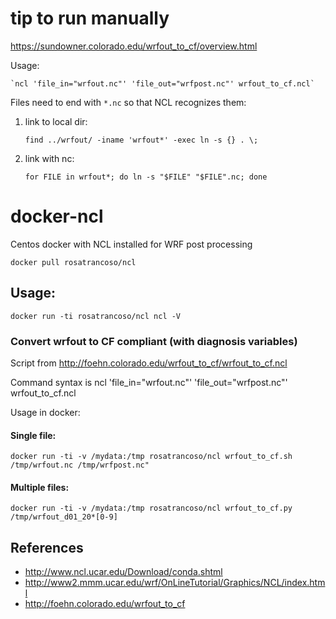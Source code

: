 # tip to run manually

https://sundowner.colorado.edu/wrfout_to_cf/overview.html

Usage:

    `ncl 'file_in="wrfout.nc"' 'file_out="wrfpost.nc"' wrfout_to_cf.ncl`
    
Files need to end with `*.nc` so that NCL recognizes them:

1. link to local dir:

    `find ../wrfout/ -iname 'wrfout*' -exec ln -s {} . \;`

2. link with nc:
    
    `for FILE in wrfout*; do ln -s "$FILE" "$FILE".nc; done`


# docker-ncl

Centos docker with NCL installed for WRF post processing

    docker pull rosatrancoso/ncl

## Usage:

    docker run -ti rosatrancoso/ncl ncl -V

### Convert wrfout to CF compliant (with diagnosis variables)

Script from http://foehn.colorado.edu/wrfout_to_cf/wrfout_to_cf.ncl

Command syntax is ncl 'file_in="wrfout.nc"' 'file_out="wrfpost.nc"' wrfout_to_cf.ncl

Usage in docker:

#### Single file:

    docker run -ti -v /mydata:/tmp rosatrancoso/ncl wrfout_to_cf.sh /tmp/wrfout.nc /tmp/wrfpost.nc"

#### Multiple files:

    docker run -ti -v /mydata:/tmp rosatrancoso/ncl wrfout_to_cf.py /tmp/wrfout_d01_20*[0-9]

## References

 - http://www.ncl.ucar.edu/Download/conda.shtml
 - http://www2.mmm.ucar.edu/wrf/OnLineTutorial/Graphics/NCL/index.html
 - http://foehn.colorado.edu/wrfout_to_cf

